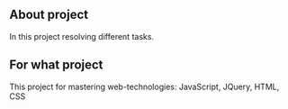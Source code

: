 ## About project
In this project resolving different tasks.
## For what project
This project for mastering web-technologies: JavaScript, JQuery, HTML, CSS
